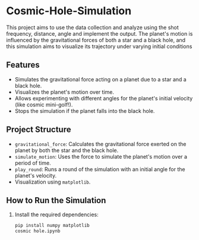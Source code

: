 # Cosmic-Hole-Simulation
This project aims to use the data collection and analyze using the shot frequency, distance, angle and implement the output. The planet's motion is influenced by the gravitational forces of both a star and a black hole, and this simulation aims to visualize its trajectory under varying initial conditions

## Features
- Simulates the gravitational force acting on a planet due to a star and a black hole.
- Visualizes the planet's motion over time.
- Allows experimenting with different angles for the planet's initial velocity (like cosmic mini-golf!).
- Stops the simulation if the planet falls into the black hole.

## Project Structure

- `gravitational_force`: Calculates the gravitational force exerted on the planet by both the star and the black hole.
- `simulate_motion`: Uses the force to simulate the planet's motion over a period of time.
- `play_round`: Runs a round of the simulation with an initial angle for the planet's velocity.
- Visualization using `matplotlib`.

## How to Run the Simulation

1. Install the required dependencies:
   ```bash
   pip install numpy matplotlib
   cosmic hole.ipynb
